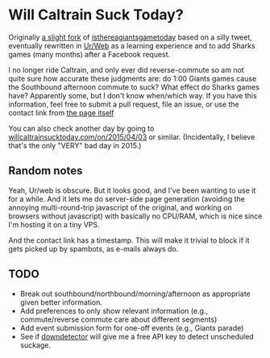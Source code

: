 Will Caltrain Suck Today?
=========================

Originally [a slight fork](https://github.com/edanaher/willcaltrainsucktoday-js) of [isthereagiantsgametoday](http://isthereagiantsgametoday.com/) based on a silly tweet, eventually rewritten in [Ur/Web](http://www.impredicative.com/ur/) as a learning experience and to add Sharks games (many months) after a Facebook request.

I no longer ride Caltrain, and only ever did reverse-commute so am not quite sure how accurate these judgments are: do 1:00 Giants games cause the Southbound afternoon commute to suck?  What effect do Sharks games have?  Apparently some, but I don't know when/which way.  If you have this information, feel free to submit a pull request, file an issue, or use the contact link from [the page itself](http://wilcaltrainsucktoday.com)

You can also check another day by going to [willcaltrainsucktoday.com/on/2015/04/03]() or similar.  (Incidentally, I believe that's the only "VERY" bad day in 2015.)

Random notes
------------

Yeah, Ur/web is obscure.  But it looks good, and I've been wanting to use it for a while.  And it lets me do server-side page generation (avoiding the annoying multi-round-trip javascript of the original, and working on browsers without javascript) with basically no CPU/RAM, which is nice since I'm hosting it on a tiny VPS.

And the contact link has a timestamp.  This will make it trivial to block if it gets picked up by spambots, as e-mails always do.

TODO
----

- Break out southbound/northbound/morning/afternoon as appropriate given better information.
- Add preferences to only show relevant information (e.g., commute/reverse commute care about different segments)
- Add event submission form for one-off events (e.g., Giants parade)
- See if [downdetector](https://downdetector.com/status/caltrain) will give me a free API key to detect unscheduled suckage.
